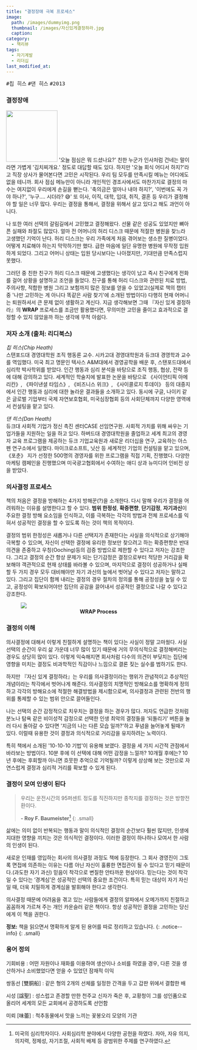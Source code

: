 ```yaml
---
title: "결정장애 극복 프로세스"
image: 
  path: /images/dummyimg.png
  thumbnail: /images/자신있게결정하라.jpg
  caption:
category:
  - 책리뷰
tags:
  - 자기계발
  - 리더십
last_modified_at: 
---
```


<kbd>#칩 히스</kbd> <kbd>#댄 히스</kbd> <kbd>#2013</kbd>

### 결정장애

<img src="https://img.ridicdn.net/cover/606000998/xxlarge" style="width: 140px" class="align-left" alt=""/> '오늘 점심은 뭐 드셨나요?' 친한 누군가 인사처럼 건네는 말이라면 가볍게 '김치찌개요.' 정도로 대답할 때도 있다. 하지만 '오늘 회식 어디서 하지?'라고 직장 상사가 물어본다면 고민은 시작된다. 우리 팀 모두를 만족시킬 메뉴는 어디에도 없을 테니까. 회사 점심 메뉴만이 아니라 개인적인 경조사에서도 마찬가지로 결정의 마수는 여지없이 우리에게 손길을 뻗는다. '축의금은 얼마나 내야 하지?', '이번에도 꼭 가야 하나?', '누구…. 시더라? 😅' 또 이사, 이직, 대학, 입대, 취직, 결혼 등 우리가 결정해야 할 일은 너무 많다. 우리는 결정을 통해서, 결정을 위해서 살고 있다고 해도 과언이 아니다.

나 또한 여러 선택의 갈림길에서 고민했고 결정해왔다. 선물 같은 성공도 있었지만 뼈아픈 실패와 좌절도 많았다. 얼마 전 어머니의 허리 디스크 때문에 적절한 병원을 찾느라 고생했던 기억이 난다. 허리 디스크는 우리 가족에게 처음 겪어보는 생소한 질병이었다. 어떻게 치료해야 하는지 막막하기만 했다. 급한 마음에 일단 유명한 병원에 무작정 입원하게 되었다. 그리고 어머니 상태는 입원 당시보다는 나아졌지만, 기대만큼 만족스럽지 못했다. 

그러던 중 친한 친구가 허리 디스크 때문에 고생했다는 생각이 났고 즉시 친구에게 전화를 걸어 상황을 설명하고 조언을 들었다. 친구를 통해 허리 디스크와 관련된 치료 방법, 주의사항, 적합한 병원 그리고 보험까지 많은 정보를 얻을 수 있었고(실제로 책의 챕터 중 '나만 고민하는 게 아니다 똑같은 사람 찾기'에 소개된 방법이다) 다행히 현재 어머니는 퇴원하셔서 큰 문제 없이 생활하고 계신다. 지금 생각해보면 그때 『자신 있게 결정하라』의 **WRAP** 프로세스를 조금만 활용했다면, 무의미한 고민을 줄이고 효과적으로 결정할 수 있지 않았을까 하는 생각에 무척 아쉽다.

### 저자 소개 (출처: 리디북스)

*칩 히스(Chip Heath)*  
스탠포드대 경영대학원 조직 행동론 교수. 시카고대 경영대학원과 듀크대 경영학과 교수를 역임했다. 미국 최고 명문인 텍사스 A&M대에서 경영공학을 배운 후, 스탠포드대에서 심리학 박사학위를 받았다. 인간 행동과 심리 분석을 바탕으로 조직 행동, 협상, 전략 등에 대해 강의하고 있다. 세계적인 학술지에 발표한 논문을 바탕으로 《사이언티픽 아메리칸》, 《파이낸셜 타임스》, 《비즈니스 위크》, 《사이콜로지 투데이》 등의 대중지에서 인간 행동과 심리에 대한 놀라운 결과들을 소개하고 있다. 동시에 구글, 나이키 같은 글로벌 기업부터 국제 자연보호협회, 미국심장협회 등의 사회단체까지 다양한 영역에서 컨설팅을 맡고 있다.

*댄 히스(Dan Heath)*  
듀크대 사회적 기업가 정신 촉진 센터CASE 선임연구원. 사회적 가치를 위해 싸우는 기업가들을 지원하는 일을 하고 있다. 하버드대 경영대학원을 졸업하고 세계 최고의 경영자 교육 프로그램을 제공하는 듀크 기업교육원과 새로운 리더십을 연구, 교육하는 아스펜 연구소에서 일했다. 마이크로소프트, 닛산 등 세계적인 기업의 컨설팅을 맡고 있으며, 《포춘》 지가 선정한 500명의 경영자를 위한 프로그램을 직접 기획, 진행했다. 다양한 마케팅 캠페인을 진행했으며 미국광고협회에서 수여하는 애디 상과 뉴미디어 인비전 상을 받았다.

### 의사결정 프로세스

책의 처음은 결정을 방해하는 4가지 방해꾼(?)을 소개한다. 다시 말해 우리가 결정을 어려워하는 이유를 설명한다고 할 수 있다. **범위 한정성**, **확증편향**, **단기감정**, **자기과신**이 주요한 결정 방해 요소임을 인식하고, 이를 극복하는 각각의 방법과 전체 프로세스를 익혀서 성공적인 결정을 할 수 있도록 하는 것이 책의 목적이다.

결정의 범위 한정성은 새롭거나 다른 선택지가 존재한다는 사실을 의식적으로 상기해야 극복할 수 있으며, 자신이 선택한 결정에 유리한 정보만 찾으려고 하는 확증편향은 반대의견을 존중하고 우칭(Ooching)등의 검증 방법으로 제한할 수 있다고 저자는 강조한다. 그리고 결정의 순간 항상 문제가 되는 단기감정은 결정으로부터 적당한 거리감을 확보해야 객관적으로 현재 상태를 바라볼 수 있으며, 마지막으로 결정이 성공하거나 실패할 두 가지 경우 모두 대비해야만 자기 과신의 늪에서 벗어날 수 있다고 저자는 말하고 있다. 그리고 집단이 함께 내리는 결정의 경우 절차의 정의를 통해 공정성을 높일 수 있고, 공정성이 확보되어야만 집단의 공감을 끌어내서 성공적인 결정으로 나갈 수 있다고 강조한다.

<figure>
	<a href="http://dl.dropbox.com/s/i4fmol1vxsm88qm/%EC%9E%90%EC%8B%A0%20%EC%9E%88%EA%B2%8C%20%EA%B2%B0%EC%A0%95%ED%95%98%EB%9D%BC.png"><img src="http://dl.dropbox.com/s/fzso7invcubf3v8/%EC%9E%90%EC%8B%A0%20%EC%9E%88%EA%B2%8C%20%EA%B2%B0%EC%A0%95%ED%95%98%EB%9D%BC.jpg"></a>
	<figcaption style="text-align:center"> 
    <strong>WRAP Process</strong> 
  </figcaption>
</figure>

### 결정의 이해

의사결정에 대해서 이렇게 친절하게 설명하는 책이 있다는 사실이 정말 고마웠다. 사실 선택의 순간이 우리 삶 가운데 너무 많이 있기 때문에 거의 무의식적으로 결정해버리는 경우도 상당히 많이 있다. 이렇게 익숙해지면 회사처럼 다수의 의견이 부딪치는 집단에 영향을 미치는 결정도 비과학적인 직감이나 느낌으로 결론 짖는 실수를 범하기도 한다.

하지만 『자신 있게 결정하라』는 우리를 의사결정이라는 행위가 관념적이고 추상적인 개념이라는 착각에서 벗어나게 해준다. 의사결정의 치명적인 방해요소를 명확하게 정의하고 각각의 방해요소에 적절한 해결방법을 제시함으로써, 의사결정과 관련된 전반의 행위를 통제할 수 있는 범위 안으로 끌어들인다.

나는 선택의 순간 감정적으로 치우치는 결정을 하는 경우가 많다. 저자도 언급한 것처럼 분노나 탐욕 같은 비이성적 감정으로 선택한 인생 최악의 결정들을 ‘되돌리기’ 버튼을 눌러 다시 돌아갈 수 있다면 '지금의 나는 다른 모습 일까?'하고 푸념을 늘어놓게 될때가 있다. 이럴때 유용한 것이 결정과 의식적으로 거리감을 유지하려는 노력이다.

특히 책에서 소개된 '10-10-10 기법'이 유용해 보였다. 결정을 세 가지 시간적 관점에서 바라보는 방법이다. 10분 후에 이 선택에 대해 어떤 감정을 느낄까? 10개월 후에는? 10년 후에는 후회할까 아니면 흐뭇한 추억으로 기억될까? 이렇게 상상해 보는 것만으로 자연스럽게 결정과 심리적 거리를 확보할 수 있게 된다.

### 결정이 모여 인생이 된다

> 우리는 운전시간의 95퍼센트 정도를 직진하지만 종착지를 결정하는 것은 방향전환이다.
>
> **- Roy F. Baumeister**[^1]
> {: .small}

삶에는 의미 없이 반복되는 행동과 말이 의식적인 결정의 순간보다 훨씬 많지만, 인생에 지대한 영향을 끼치는 것은 의식적인 결정이다. 이러한 결정이 하나하나 모여서 한 사람의 인생이 된다.

새로운 인재를 영입하는 회사의 의사결정 과정도 책에 등장한다. 그 회사 경영진이 그토록 면접에 의존하는 이유는 다름 아닌 자신이 훌륭한 면접관이 될 수 있다고 믿기 때문이다.(과도한 자기 과신) 믿음이 착각으로 변질한 안타까운 현상이다. 믿는다는 것이 착각일 수 있다는 ‘경계심’은 성공적인 선택의 중요한 조건이다. 특히 믿는 대상이 자기 자신일 때, 더욱 치밀하게 경계심을 발휘해야 한다고 생각한다.

의사결정 때문에 어려움을 겪고 있는 사람들에게 결정의 알파에서 오메가까지 친절하고 꼼꼼하게 가르쳐 주는 개인 카운슬러 같은 책이다. 항상 성공적인 결정을 고민하는 당신에게 이 책을 권한다.

**정보:** 책을 읽으면서 명확하게 알게 된 용어를 따로 정리하고 있습니다.
{: .notice--info}
{: .small}

### 용어 정의

기회비용
: 어떤 자원이나 재화를 이용하여 생산이나 소비를 하였을 경우, 다른 것을 생산하거나 소비했었다면 얻을 수 있었던 잠재적 이익

쌍동선 [雙胴船]
: 같은 형의 2개의 선체를 일정한 간격을 두고 갑판 위에서 결합한 배

시성 [諡聖]
: 성스럽고 존경할 만한 천주교 신자가 죽은 후, 교황청이 그를 성인품으로 올리어 세계의 모든 교회에서 공경하도록 선언함

미뢰 [味蕾]
: 척추동물에서 맛을 느끼는 꽃봉오리 모양의 기관



[^1]:미국의 심리학자이다. 사회심리학 분야에서 다양한 공헌을 하였다. 자아, 자유 의지, 의지력, 정체성, 자기조절, 사회적 배제 등 광범위한 주제를 연구하였다.


